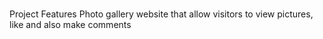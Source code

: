 #
Project Features
Photo gallery website that allow visitors to view pictures, like and also make comments
